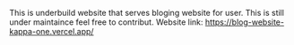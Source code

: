 This is underbuild website that serves bloging website for user. This is still under maintaince feel free to contribut.
Website link: https://blog-website-kappa-one.vercel.app/
